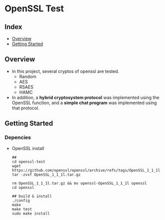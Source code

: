 # OpenSSL Test

## Index

  - [Overview](#overview) 
  - [Getting Started](#getting-started)

## Overview

- In this project, several cryptos of openssl are tested.
  - Random
  - AES
  - RSAES
  - HAMC
- In addition, a **hybrid cryptosystem protocol** was implemented using the OpenSSL function, and a **simple chat program** was implemented using that protocol.

## Getting Started

### Depencies

- OpenSSL install

  ```
  ## 
  cd openssl-test
  wget https://github.com/openssl/openssl/archive/refs/tags/OpenSSL_1_1_1l.tar.gz
  tar -zvxf OpenSSL_1_1_1l.tar.gz
  
  rm OpenSSL_1_1_1l.tar.gz && mv openssl-OpenSSL_1_1_1l openssl
  cd openssl
  
  ## build & install
  ./config
  make
  make test
  sudo make install
  ```
